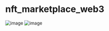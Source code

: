 # nft_marketplace_web3
![image](https://user-images.githubusercontent.com/105868553/230790886-b47923ca-a266-47c9-b161-a00e67e308bc.png)
![image](https://user-images.githubusercontent.com/105868553/230790991-95cc2c74-e025-49b9-a536-7a0f6e855656.png)
